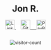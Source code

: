 <div align="center">

# Jon R.
<div>
<span  style="background-color:white">
<a href="https://www.linkedin.com/in/jonxr/">
  <img alt="LinkedIn" width="30px" src="https://raw.githubusercontent.com/peterthehan/peterthehan/master/assets/linkedin.svg" />
</a>
<span>&nbsp;&nbsp;&nbsp;</span>
<a href="https://jonxr.github.io">
  <img alt="GitHub" width="30px" src="https://raw.githubusercontent.com/peterthehan/peterthehan/master/assets/github.svg"/>
<span>&nbsp;&nbsp;&nbsp;</span>
<a href="https://paypal.me/jonxreyes">
  <img alt="PayPal" width="30px" src="https://raw.githubusercontent.com/peterthehan/peterthehan/master/assets/paypal.svg"/>
</a>
</span>

<br/>
<br/>

![visitor-count](https://visitor-badge.glitch.me/badge?page_id=jonxr.jonxr)
<br/>
<br/>
<br/>
<div>
</div>
